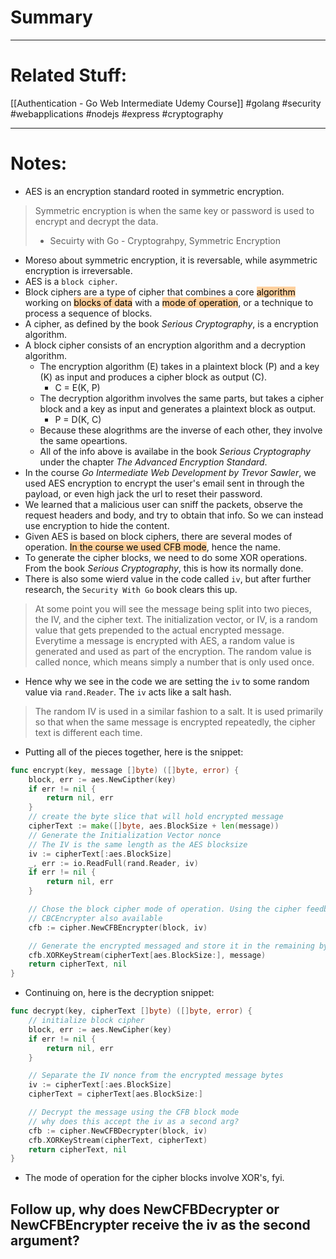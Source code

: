 # Summary
---
# Related Stuff:
[[Authentication - Go Web Intermediate Udemy Course]]
#golang
#security
#webapplications 
#nodejs 
#express
#cryptography

---
# Notes:
- AES is an encryption standard rooted in symmetric encryption. 
> Symmetric encryption is when the same key or password is used to encrypt and decrypt the data.
> - Secuirty with Go - Cryptograhpy, Symmetric Encryption
- Moreso about symmetric encryption, it is reversable, while asymmetric encryption is irreversable.
- AES is a `block cipher`.
- Block ciphers are a type of cipher that combines a core <mark style="background: #FFB86CA6;">algorithm</mark> working on <mark style="background: #FFB86CA6;">blocks of data</mark> with a <mark style="background: #FFB86CA6;">mode of operation</mark>, or a technique to process a sequence of blocks.
- A cipher, as defined by the book *Serious Cryptography*, is a encryption algorithm.
- A block cipher consists of an encryption algorithm and a decryption algorithm.
	- The encryption algorithm (E) takes in a plaintext block (P) and a key (K) as input and produces a cipher block as output (C).
		 - C = E(K, P)
	- The decryption algorithm involves the same parts, but takes a cipher block and a key as input and generates a plaintext block as output.
		 - P = D(K, C)
	 - Because these alogrithms are the inverse of each other, they involve the same opeartions. 
  - All of the info above is availabe in the book *Serious Cryptography* under the chapter *The Advanced Encryption Standard*.
 - In the course *Go Intermediate Web Development by Trevor Sawler*, we used AES encryption to encrypt the user's email sent in through the payload, or even high jack the url to reset their password.
 - We learned that a malicious user can sniff the packets, observe the request headers and body, and try to obtain that info. So we can instead use encryption to hide the content.
 - Given AES is based on block ciphers, there are several modes of operation. <mark style="background: #FFB86CA6;">In the course we used CFB mode</mark>, hence the name.
 - To generate the cipher blocks, we need to do some XOR operations. From the book *Serious Cryptography*, this is how its normally done.
 - There is also some wierd value in the code called `iv`, but after further research, the `Security With Go` book clears this up.
 > 	At some point you will see the message being split into two pieces, the IV, and the cipher text. The initialization vector, or IV, is a random value that gets prepended to the actual encrypted message. Everytime a message is encrypted with AES, a random value is generated and used as part of the encryption. The random value is called nonce, which means simply a number that is only used once.
- Hence why we see in the code we are setting the `iv` to some random value via `rand.Reader`. The `iv` acts like a salt hash. 
> The random IV is used in a similar fashion to a salt. It is used primarily so that when the same message is encrypted repeatedly, the cipher text is different each time.
- Putting all of the pieces together, here is the snippet:
```go
func encrypt(key, message []byte) ([]byte, error) {
	block, err := aes.NewCipther(key)
	if err != nil {
		return nil, err
	}
	// create the byte slice that will hold encrypted message
	cipherText := make([]byte, aes.BlockSize + len(message))
	// Generate the Initialization Vector nonce
	// The IV is the same length as the AES blocksize
	iv := cipherText[:aes.BlockSize]
	_, err := io.ReadFull(rand.Reader, iv)
	if err != nil {
		return nil, err
	}

	// Chose the block cipher mode of operation. Using the cipher feedback (CFB) mode here.
	// CBCEncrypter also available
	cfb := cipher.NewCFBEncrypter(block, iv)

	// Generate the encrypted messaged and store it in the remaining bytes after the IV nonce
	cfb.XORKeyStream(cipherText[aes.BlockSize:], message)
	return cipherText, nil
}
```

- Continuing on, here is the decryption snippet:
```go
func decrypt(key, cipherText []byte) ([]byte, error) {
	// initialize block cipher
	block, err := aes.NewCipher(key)
	if err != nil {
		return nil, err
	}

	// Separate the IV nonce from the encrypted message bytes
	iv := cipherText[:aes.BlockSize]
	cipherText = cipherText[aes.BlockSize:]

	// Decrypt the message using the CFB block mode
	// why does this accept the iv as a second arg?
	cfb := cipher.NewCFBDecrypter(block, iv)
	cfb.XORKeyStream(cipherText, cipherText)
	return cipherText, nil
}
```
- The mode of operation for the cipher blocks involve XOR's, fyi.
## Follow up, why does NewCFBDecrypter or NewCFBEncrypter receive the iv as the second argument?